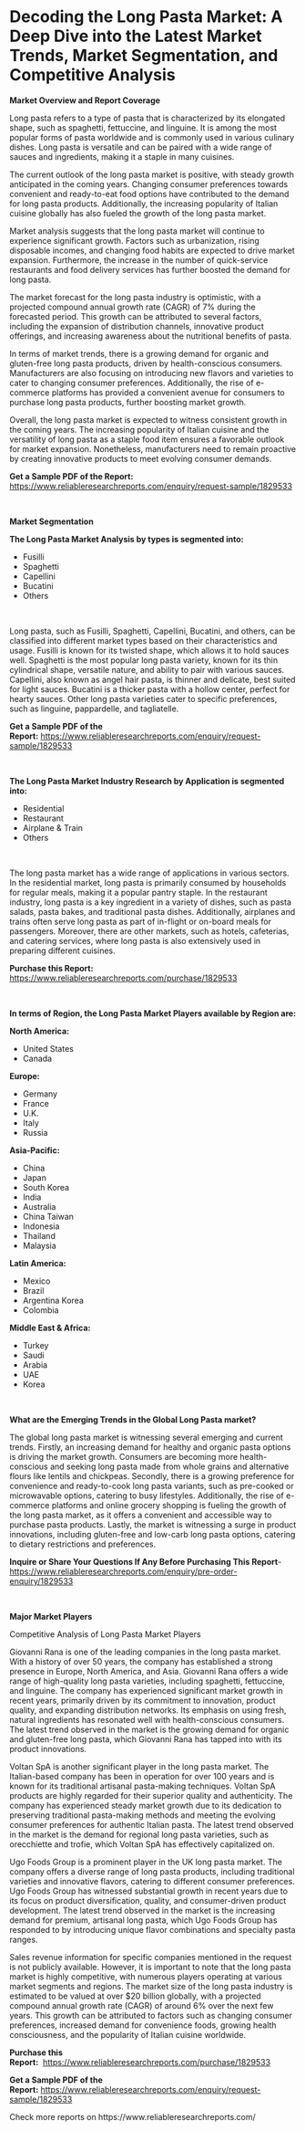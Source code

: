 <p><h1>Decoding the Long Pasta Market: A Deep Dive into the Latest Market Trends, Market Segmentation, and Competitive Analysis</h1></p><p><strong>Market Overview and Report Coverage</strong></p>
<p><p>Long pasta refers to a type of pasta that is characterized by its elongated shape, such as spaghetti, fettuccine, and linguine. It is among the most popular forms of pasta worldwide and is commonly used in various culinary dishes. Long pasta is versatile and can be paired with a wide range of sauces and ingredients, making it a staple in many cuisines.</p><p>The current outlook of the long pasta market is positive, with steady growth anticipated in the coming years. Changing consumer preferences towards convenient and ready-to-eat food options have contributed to the demand for long pasta products. Additionally, the increasing popularity of Italian cuisine globally has also fueled the growth of the long pasta market.</p><p>Market analysis suggests that the long pasta market will continue to experience significant growth. Factors such as urbanization, rising disposable incomes, and changing food habits are expected to drive market expansion. Furthermore, the increase in the number of quick-service restaurants and food delivery services has further boosted the demand for long pasta.</p><p>The market forecast for the long pasta industry is optimistic, with a projected compound annual growth rate (CAGR) of 7% during the forecasted period. This growth can be attributed to several factors, including the expansion of distribution channels, innovative product offerings, and increasing awareness about the nutritional benefits of pasta.</p><p>In terms of market trends, there is a growing demand for organic and gluten-free long pasta products, driven by health-conscious consumers. Manufacturers are also focusing on introducing new flavors and varieties to cater to changing consumer preferences. Additionally, the rise of e-commerce platforms has provided a convenient avenue for consumers to purchase long pasta products, further boosting market growth.</p><p>Overall, the long pasta market is expected to witness consistent growth in the coming years. The increasing popularity of Italian cuisine and the versatility of long pasta as a staple food item ensures a favorable outlook for market expansion. Nonetheless, manufacturers need to remain proactive by creating innovative products to meet evolving consumer demands.</p></p>
<p><strong>Get a Sample PDF of the Report:</strong> <a href="https://www.reliableresearchreports.com/enquiry/request-sample/1829533">https://www.reliableresearchreports.com/enquiry/request-sample/1829533</a></p>
<p>&nbsp;</p>
<p><strong>Market Segmentation</strong></p>
<p><strong>The Long Pasta Market Analysis by types is segmented into:</strong></p>
<p><ul><li>Fusilli</li><li>Spaghetti</li><li>Capellini</li><li>Bucatini</li><li>Others</li></ul></p>
<p>&nbsp;</p>
<p><p>Long pasta, such as Fusilli, Spaghetti, Capellini, Bucatini, and others, can be classified into different market types based on their characteristics and usage. Fusilli is known for its twisted shape, which allows it to hold sauces well. Spaghetti is the most popular long pasta variety, known for its thin cylindrical shape, versatile nature, and ability to pair with various sauces. Capellini, also known as angel hair pasta, is thinner and delicate, best suited for light sauces. Bucatini is a thicker pasta with a hollow center, perfect for hearty sauces. Other long pasta varieties cater to specific preferences, such as linguine, pappardelle, and tagliatelle.</p></p>
<p><strong>Get a Sample PDF of the Report:</strong>&nbsp;<a href="https://www.reliableresearchreports.com/enquiry/request-sample/1829533">https://www.reliableresearchreports.com/enquiry/request-sample/1829533</a></p>
<p>&nbsp;</p>
<p><strong>The Long Pasta Market Industry Research by Application is segmented into:</strong></p>
<p><ul><li>Residential</li><li>Restaurant</li><li>Airplane & Train</li><li>Others</li></ul></p>
<p>&nbsp;</p>
<p><p>The long pasta market has a wide range of applications in various sectors. In the residential market, long pasta is primarily consumed by households for regular meals, making it a popular pantry staple. In the restaurant industry, long pasta is a key ingredient in a variety of dishes, such as pasta salads, pasta bakes, and traditional pasta dishes. Additionally, airplanes and trains often serve long pasta as part of in-flight or on-board meals for passengers. Moreover, there are other markets, such as hotels, cafeterias, and catering services, where long pasta is also extensively used in preparing different cuisines.</p></p>
<p><strong>Purchase this Report:</strong>&nbsp; <a href="https://www.reliableresearchreports.com/purchase/1829533">https://www.reliableresearchreports.com/purchase/1829533</a></p>
<p>&nbsp;</p>
<p><strong>In terms of Region, the Long Pasta Market Players available by Region are:</strong></p>
<p>
    <p> <strong> North America: </strong>
        <ul>
            <li>United States</li>
            <li>Canada</li>
        </ul>
        </p> 
    <p> <strong> Europe: </strong>
        <ul>
            <li>Germany</li>
            <li>France</li>
            <li>U.K.</li>
            <li>Italy</li>
            <li>Russia</li>
        </ul>
        </p> 
    <p> <strong> Asia-Pacific: </strong>
        <ul>
            <li>China</li>
            <li>Japan</li>
            <li>South Korea</li>
            <li>India</li>
            <li>Australia</li>
            <li>China Taiwan</li>
            <li>Indonesia</li>
            <li>Thailand</li>
            <li>Malaysia</li>
        </ul>
        </p> 
    <p> <strong> Latin America: </strong>
        <ul>
            <li>Mexico</li>
            <li>Brazil</li>
            <li>Argentina Korea</li>
            <li>Colombia</li>
        </ul>
        </p> 
    <p> <strong> Middle East & Africa: </strong>
        <ul>
            <li>Turkey</li>
            <li>Saudi</li>
            <li>Arabia</li>
            <li>UAE</li>
            <li>Korea</li>
        </ul>
    </p>
    </p>
<p>&nbsp;</p>
<p><strong>What are the Emerging Trends in the Global Long Pasta market?</strong></p>
<p><p>The global long pasta market is witnessing several emerging and current trends. Firstly, an increasing demand for healthy and organic pasta options is driving the market growth. Consumers are becoming more health-conscious and seeking long pasta made from whole grains and alternative flours like lentils and chickpeas. Secondly, there is a growing preference for convenience and ready-to-cook long pasta variants, such as pre-cooked or microwavable options, catering to busy lifestyles. Additionally, the rise of e-commerce platforms and online grocery shopping is fueling the growth of the long pasta market, as it offers a convenient and accessible way to purchase pasta products. Lastly, the market is witnessing a surge in product innovations, including gluten-free and low-carb long pasta options, catering to dietary restrictions and preferences.</p></p>
<p><strong>Inquire or Share Your Questions If Any Before Purchasing This Report</strong>- <a href="https://www.reliableresearchreports.com/enquiry/pre-order-enquiry/1829533">https://www.reliableresearchreports.com/enquiry/pre-order-enquiry/1829533</a></p>
<p>&nbsp;</p>
<p><strong>Major Market Players</strong></p>
<p><p>Competitive Analysis of Long Pasta Market Players</p><p>Giovanni Rana is one of the leading companies in the long pasta market. With a history of over 50 years, the company has established a strong presence in Europe, North America, and Asia. Giovanni Rana offers a wide range of high-quality long pasta varieties, including spaghetti, fettuccine, and linguine. The company has experienced significant market growth in recent years, primarily driven by its commitment to innovation, product quality, and expanding distribution networks. Its emphasis on using fresh, natural ingredients has resonated well with health-conscious consumers. The latest trend observed in the market is the growing demand for organic and gluten-free long pasta, which Giovanni Rana has tapped into with its product innovations.</p><p>Voltan SpA is another significant player in the long pasta market. The Italian-based company has been in operation for over 100 years and is known for its traditional artisanal pasta-making techniques. Voltan SpA products are highly regarded for their superior quality and authenticity. The company has experienced steady market growth due to its dedication to preserving traditional pasta-making methods and meeting the evolving consumer preferences for authentic Italian pasta. The latest trend observed in the market is the demand for regional long pasta varieties, such as orecchiette and trofie, which Voltan SpA has effectively capitalized on.</p><p>Ugo Foods Group is a prominent player in the UK long pasta market. The company offers a diverse range of long pasta products, including traditional varieties and innovative flavors, catering to different consumer preferences. Ugo Foods Group has witnessed substantial growth in recent years due to its focus on product diversification, quality, and consumer-driven product development. The latest trend observed in the market is the increasing demand for premium, artisanal long pasta, which Ugo Foods Group has responded to by introducing unique flavor combinations and specialty pasta ranges.</p><p>Sales revenue information for specific companies mentioned in the request is not publicly available. However, it is important to note that the long pasta market is highly competitive, with numerous players operating at various market segments and regions. The market size of the long pasta industry is estimated to be valued at over $20 billion globally, with a projected compound annual growth rate (CAGR) of around 6% over the next few years. This growth can be attributed to factors such as changing consumer preferences, increased demand for convenience foods, growing health consciousness, and the popularity of Italian cuisine worldwide.</p></p>
<p><strong>Purchase this Report:</strong>&nbsp;&nbsp;<a href="https://www.reliableresearchreports.com/purchase/1829533">https://www.reliableresearchreports.com/purchase/1829533</a></p>
<p></p>
<p><strong>Get a Sample PDF of the Report:</strong>&nbsp;<a href="https://www.reliableresearchreports.com/enquiry/request-sample/1829533">https://www.reliableresearchreports.com/enquiry/request-sample/1829533</a></p>
<p>Check more reports on https://www.reliableresearchreports.com/</p>